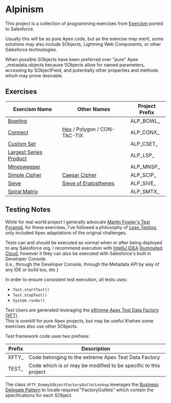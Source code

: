 # Alpinism

This project is a collection of programming exercises from [Exercism](https://exercism.io/) ported to Salesforce.

Usually this will be as pure Apex code, but as the exercise may merit, some solutions may also include SObjects,
Lightning Web Components, or other Salesforce technologies.

When possible SObjects have been preferred over "pure" Apex _metadata.objects because SObjects allow for named parameters,
accessing by SObjectField, and potentially other properties and methods which may prove desirable.


## Exercises

| Exercism Name | Other Names | Project Prefix |
|---------------|-------------|----------------|
| [Bowling](https://exercism.io/my/solutions/594e2a57d9014c61b53587f4a73a574b) | | ALP_BOWL_ |
| [Connect](https://exercism.io/my/solutions/d1a4151ec4c84d2fb3d8aedbc0a63795) | [Hex](https://en.wikipedia.org/wiki/Hex_%28board_game%29) / Polygon / CON-TAC-TIX | ALP_CONX_ |
| [Custom Set](https://exercism.io/my/solutions/a660b002e1c14679895063781fb4dd16) |   | ALP_CSET_ |
| [Largest Series Product](https://exercism.io/my/solutions/1c9b756be40f41cbb9f223ef288f83b3) | | ALP_LSP_ |
| [Minesweeper](https://exercism.io/my/solutions/e51061d187544c768322562a45359b09) | | ALP_MNSP_ |
| [Simple Cipher](https://exercism.io/my/solutions/4faeaede7a874e8db4696d3b336f49e3) | [Caesar Cipher](https://en.wikipedia.org/wiki/Caesar_cipher) | ALP_SCIP_ |
| [Sieve](https://exercism.io/my/solutions/1a8c99b313e346a59e30190d642b9547) | [Sieve of Eratosthenes](https://en.wikipedia.org/wiki/Sieve_of_Eratosthenes) | ALP_SIVE_ |
| [Spiral Matrix](https://exercism.io/my/solutions/17c85d91725648abb399fe7b85552d7d) | | ALP_SMTX_ |

## Testing Notes

While for real world project I generally advocate [Martin Fowler's Test Pyramid](https://martinfowler.com/articles/practical-test-pyramid.html),
for these exercises, I've followed a philosophy of [Lean Testing](https://medium.com/@AWGHodder/lean-testing-f900b5a7e82e),
only included Apex adaptations of the original challenges.  

Tests can and should be executed as normal when or after being deployed to any Salesforce org.
I recommend execution with [IntelliJ IDEA](https://www.jetbrains.com/idea/) [Illuminated Cloud](http://www.illuminatedcloud.com/),
however it they can also be executed with Salesforce's built in Developer Console.  
(i.e., through the Developer Console, through the Metadata API by way of any IDE or build too, etc.) 

In order to ensure consistent test execution, all tests uses:
* `Test.startTest()`
* `Test.stopTest()`
* `System.runAs()`

Test Users are generated leveraging the [eXtreme Apex Test Data Factory (XFT)](https://github.com/nilvon9wo/ExtremeApexTestDataFactory).  
This is overkill for pure Apex projects, but may be useful if/when some exercises also use other SObjects.

Test framework code uses two prefixes:

| Prefix | Description                                                     |
|--------|-----------------------------------------------------------------|
| XFTY_  | Code belonging to the extreme Apex Test Data Factory            |
| TEST_  | Code which is or may be modified to be specific to this project |

The class `XFTY_DummySObjectFactoryOutletLookup` leverages the [Business Delegate Pattern](https://www.tutorialspoint.com/design_pattern/business_delegate_pattern.htm) to
locate required "FactoryOutlets" which contain the specifications for each SObject. 

 